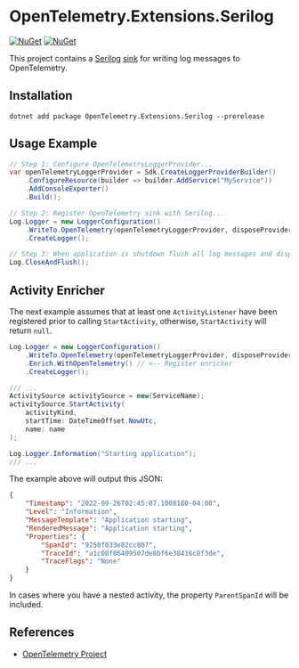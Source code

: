 # OpenTelemetry.Extensions.Serilog

[![NuGet](https://img.shields.io/nuget/v/OpenTelemetry.Extensions.Serilog.svg)](https://www.nuget.org/packages/OpenTelemetry.Extensions.Serilog)
[![NuGet](https://img.shields.io/nuget/dt/OpenTelemetry.Extensions.Serilog.svg)](https://www.nuget.org/packages/OpenTelemetry.Extensions.Serilog)

This project contains a [Serilog](https://github.com/serilog/)
[sink](https://github.com/serilog/serilog/wiki/Configuration-Basics#sinks) for
writing log messages to OpenTelemetry.

## Installation

```shell
dotnet add package OpenTelemetry.Extensions.Serilog --prerelease
```

## Usage Example

```csharp
// Step 1: Configure OpenTelemetryLoggerProvider...
var openTelemetryLoggerProvider = Sdk.CreateLoggerProviderBuilder()
    .ConfigureResource(builder => builder.AddService("MyService"))
    .AddConsoleExporter()
    .Build();

// Step 2: Register OpenTelemetry sink with Serilog...
Log.Logger = new LoggerConfiguration()
    .WriteTo.OpenTelemetry(openTelemetryLoggerProvider, disposeProvider: true)
    .CreateLogger();

// Step 3: When application is shutdown flush all log messages and dispose provider...
Log.CloseAndFlush();
```

## Activity Enricher
The next example assumes that at least one `ActivityListener` have been registered prior to calling `StartActivity`,
otherwise, `StartActivity` will return `null`.
```csharp
Log.Logger = new LoggerConfiguration()
    .WriteTo.OpenTelemetry(openTelemetryLoggerProvider, disposeProvider: true)
    .Enrich.WithOpenTelemetry() // <-- Register enricher
    .CreateLogger();

/// ...
ActivitySource activitySource = new(ServiceName);
activitySource.StartActivity(
    activityKind,
    startTime: DateTimeOffset.NowUtc,
    name: name
);

Log.Logger.Information("Starting application");
/// ...
```

The example above will output this JSON:
```json
{
    "Timestamp": "2022-09-26T02:45:07.1008180-04:00",
    "Level": "Information",
    "MessageTemplate": "Application starting",
    "RenderedMessage": "Application starting",
    "Properties": {
        "SpanId": "9250f033e82cc807",
        "TraceId": "a1c08f86409507de8bf6e38416c8f3de",
        "TraceFlags": "None"
    }
}
```

In cases where you have a nested activity, the property `ParentSpanId` will be included.

## References

* [OpenTelemetry Project](https://opentelemetry.io/)
